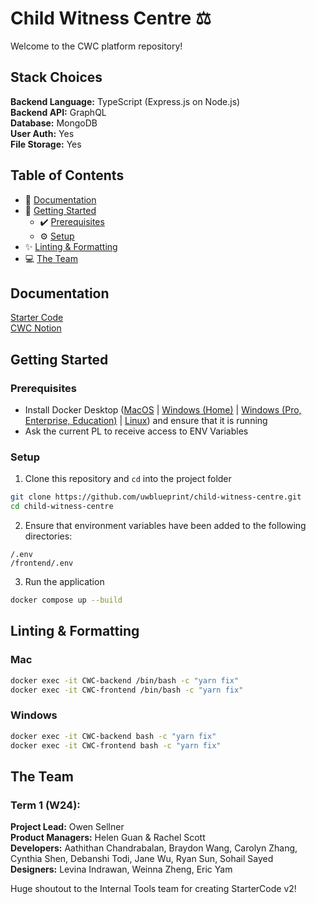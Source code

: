 # Child Witness Centre ⚖

Welcome to the CWC platform repository!

## Stack Choices
**Backend Language:** TypeScript (Express.js on Node.js)<br>
**Backend API:** GraphQL<br>
**Database:** MongoDB<br>
**User Auth:** Yes<br>
**File Storage:** Yes<br>

## Table of Contents
* 📝 [Documentation](#documentation)
* 👷 [Getting Started](#getting-started)
  * ✔️ [Prerequisites](#prerequisites)
  * ⚙️ [Setup](#setup)
* ✨ [Linting & Formatting](#linting--formatting)
* 💻 [The Team](#the-team)

## Documentation

[Starter Code](https://uwblueprint.github.io/starter-code-v2)</br>
[CWC Notion](https://www.notion.so/uwblueprintexecs/Child-Witness-Centre-3ed5430a01d0495fbde523944521c00a)

## Getting Started

### Prerequisites

* Install Docker Desktop ([MacOS](https://docs.docker.com/docker-for-mac/install/) | [Windows (Home)](https://docs.docker.com/docker-for-windows/install-windows-home/) | [Windows (Pro, Enterprise, Education)](https://docs.docker.com/docker-for-windows/install/) | [Linux](https://docs.docker.com/engine/install/#server)) and ensure that it is running
* Ask the current PL to receive access to ENV Variables

### Setup

1. Clone this repository and `cd` into the project folder
```bash
git clone https://github.com/uwblueprint/child-witness-centre.git
cd child-witness-centre
```
2. Ensure that environment variables have been added to the following directories:
```
/.env
/frontend/.env
```
3. Run the application
```bash
docker compose up --build
```

## Linting & Formatting
### Mac
```bash
docker exec -it CWC-backend /bin/bash -c "yarn fix"
docker exec -it CWC-frontend /bin/bash -c "yarn fix"
```

### Windows
```bash
docker exec -it CWC-backend bash -c "yarn fix"
docker exec -it CWC-frontend bash -c "yarn fix"
```
## The Team
### Term 1 (W24):
**Project Lead:** Owen Sellner<br>
**Product Managers:** Helen Guan & Rachel Scott<br>
**Developers:** Aathithan Chandrabalan, Braydon Wang, Carolyn Zhang, Cynthia Shen, Debanshi Todi, Jane Wu, Ryan Sun, Sohail Sayed<br>
**Designers:** Levina Indrawan, Weinna Zheng, Eric Yam<br>

Huge shoutout to the Internal Tools team for creating StarterCode v2!<br>
